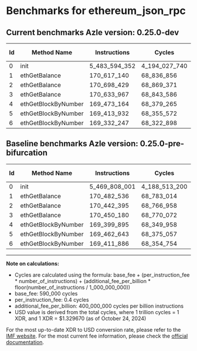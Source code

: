 # Benchmarks for ethereum_json_rpc

## Current benchmarks Azle version: 0.25.0-dev

| Id  | Method Name         | Instructions  | Cycles        | USD           | USD/Million Calls | Change                               |
| --- | ------------------- | ------------- | ------------- | ------------- | ----------------- | ------------------------------------ |
| 0   | init                | 5_483_594_352 | 4_194_027_740 | $0.0055766729 | $5_576.67         | <font color="red">+13_786_351</font> |
| 1   | ethGetBalance       | 170_617_140   | 68_836_856    | $0.0000915303 | $91.53            | <font color="red">+134_604</font>    |
| 2   | ethGetBalance       | 170_698_429   | 68_869_371    | $0.0000915735 | $91.57            | <font color="red">+256_034</font>    |
| 3   | ethGetBalance       | 170_633_967   | 68_843_586    | $0.0000915393 | $91.53            | <font color="red">+183_787</font>    |
| 4   | ethGetBlockByNumber | 169_473_164   | 68_379_265    | $0.0000909219 | $90.92            | <font color="red">+73_269</font>     |
| 5   | ethGetBlockByNumber | 169_413_932   | 68_355_572    | $0.0000908904 | $90.89            | <font color="green">-48_711</font>   |
| 6   | ethGetBlockByNumber | 169_332_247   | 68_322_898    | $0.0000908469 | $90.84            | <font color="green">-79_639</font>   |

## Baseline benchmarks Azle version: 0.25.0-pre-bifurcation

| Id  | Method Name         | Instructions  | Cycles        | USD           | USD/Million Calls |
| --- | ------------------- | ------------- | ------------- | ------------- | ----------------- |
| 0   | init                | 5_469_808_001 | 4_188_513_200 | $0.0055693403 | $5_569.34         |
| 1   | ethGetBalance       | 170_482_536   | 68_783_014    | $0.0000914587 | $91.45            |
| 2   | ethGetBalance       | 170_442_395   | 68_766_958    | $0.0000914374 | $91.43            |
| 3   | ethGetBalance       | 170_450_180   | 68_770_072    | $0.0000914415 | $91.44            |
| 4   | ethGetBlockByNumber | 169_399_895   | 68_349_958    | $0.0000908829 | $90.88            |
| 5   | ethGetBlockByNumber | 169_462_643   | 68_375_057    | $0.0000909163 | $90.91            |
| 6   | ethGetBlockByNumber | 169_411_886   | 68_354_754    | $0.0000908893 | $90.88            |

---

**Note on calculations:**

-   Cycles are calculated using the formula: base_fee + (per_instruction_fee \* number_of_instructions) + (additional_fee_per_billion \* floor(number_of_instructions / 1_000_000_000))
-   base_fee: 590_000 cycles
-   per_instruction_fee: 0.4 cycles
-   additional_fee_per_billion: 400_000_000 cycles per billion instructions
-   USD value is derived from the total cycles, where 1 trillion cycles = 1 XDR, and 1 XDR = $1.329670 (as of October 24, 2024)

For the most up-to-date XDR to USD conversion rate, please refer to the [IMF website](https://www.imf.org/external/np/fin/data/rms_sdrv.aspx).
For the most current fee information, please check the [official documentation](https://internetcomputer.org/docs/current/developer-docs/gas-cost#execution).

